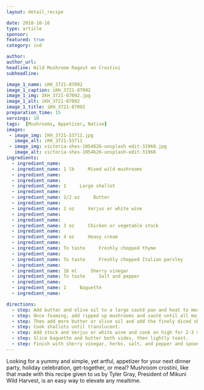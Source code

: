 ```yaml
---
layout: detail_recipe

date: 2018-10-16
type: article
sponsor:
featured: true
category: ind

author:  
author_url:
headline: Wild Mushroom Ragout on Crostini
subheadline: 

image_1_name: iKH_3721-87092
image_1_caption: iKH_3721-87092
image_1_img: IKH_3721-87092.jpg
image_1_alt: iKH_3721-87092
image_1_title: iKH_3721-87092
preparation_time: 15
servings: 10
tags:  [Mushrooms, Appetizer, Native]
images: 
 - image_img: IKH_3721-53711.jpg
   image_alt: iKH_3721-53711
 - image_img: victoria-shes-1054626-unsplash edit-31968.jpg
   image_alt: victoria-shes-1054626-unsplash-edit-31968
ingredients:
  - ingredient_name:      
  - ingredient_name: 1 lb     Mixed wild mushrooms
  - ingredient_name:      
  - ingredient_name:      
  - ingredient_name: 1     Large shallot
  - ingredient_name:      
  - ingredient_name: 1/2 oz     Butter
  - ingredient_name:      
  - ingredient_name: 2 oz     Verjus or white wine
  - ingredient_name:      
  - ingredient_name:      
  - ingredient_name: 3 oz     Chicken or vegetable stock
  - ingredient_name:      
  - ingredient_name: 4 oz     Heavy cream
  - ingredient_name:      
  - ingredient_name: To taste     Freshly chopped thyme
  - ingredient_name:      
  - ingredient_name: To taste     Freshly chopped Italian parsley
  - ingredient_name:      
  - ingredient_name: 10 ml     Sherry vinegar
  - ingredient_name: To taste     Salt and pepper
  - ingredient_name:      
  - ingredient_name: 1     Baguette
  - ingredient_name:      

directions:
  - step: Add butter and olive oil to a large sauté pan and heat to medium-high.
  - step: Once foaming, add ripped up mushrooms and sauté until all moisture has been cooked out and mushrooms have some color, approximately 4-5 minutes.
  - step: Then add more butter or olive oil and add the finely diced shallot.
  - step: Cook shallots until translucent. 
  - step: Add stock and Verjus or white wine and cook on high for 2-3 minutes. Then add cream and reduce all liquid by half.
  - step: Slice baguette and butter both sides, then lightly toast. 
  - step: Finish with sherry vinegar, herbs, salt, and pepper and spoon on top of your homemade crostini for an excellent appetizer.
---
```


Lo<!--more-->oking for a yummy and simple, yet artful, appetizer for your next dinner party, holiday celebration, get-together, or meal? Mushroom crostini, like that made with this recipe given to us by Tyler Gray, President of Mikuni Wild Harvest, is an easy way to elevate any mealtime.